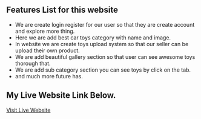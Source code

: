 ## Features List for this website

- We are create login register for our user so that they are create account and explore more thing.
- Here we are add best car toys category with name and image.
- In website we are create toys upload system so that our seller can be upload their own product.
- We are add beautiful gallery section so that user can see awesome toys thorough that.
- We are add sub category section you can see toys by click on the tab.
- and much more future has.

## My Live Website Link Below.

[Visit Live Website](https://cartoyzone-35cd0.web.app/)
